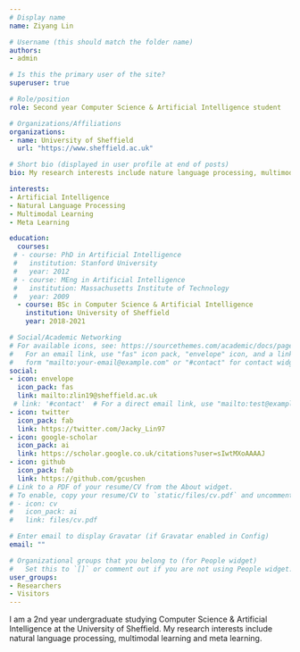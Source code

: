 ```yaml
---
# Display name
name: Ziyang Lin

# Username (this should match the folder name)
authors:
- admin

# Is this the primary user of the site?
superuser: true

# Role/position
role: Second year Computer Science & Artificial Intelligence student

# Organizations/Affiliations
organizations:
- name: University of Sheffield
  url: "https://www.sheffield.ac.uk"

# Short bio (displayed in user profile at end of posts)
bio: My research interests include nature language processing, multimodal learning and meta learning.

interests:
- Artificial Intelligence
- Natural Language Processing
- Multimodal Learning
- Meta Learning

education:
  courses:
 # - course: PhD in Artificial Intelligence
 #   institution: Stanford University
 #   year: 2012
 # - course: MEng in Artificial Intelligence
 #   institution: Massachusetts Institute of Technology
 #   year: 2009
  - course: BSc in Computer Science & Artificial Intelligence
    institution: University of Sheffield
    year: 2018-2021

# Social/Academic Networking
# For available icons, see: https://sourcethemes.com/academic/docs/page-builder/#icons
#   For an email link, use "fas" icon pack, "envelope" icon, and a link in the
#   form "mailto:your-email@example.com" or "#contact" for contact widget.
social:
- icon: envelope
  icon_pack: fas
  link: mailto:zlin19@sheffield.ac.uk
 # link: '#contact'  # For a direct email link, use "mailto:test@example.org".
- icon: twitter
  icon_pack: fab
  link: https://twitter.com/Jacky_Lin97
- icon: google-scholar
  icon_pack: ai
  link: https://scholar.google.co.uk/citations?user=sIwtMXoAAAAJ
- icon: github
  icon_pack: fab
  link: https://github.com/gcushen
# Link to a PDF of your resume/CV from the About widget.
# To enable, copy your resume/CV to `static/files/cv.pdf` and uncomment the lines below.
# - icon: cv
#   icon_pack: ai
#   link: files/cv.pdf

# Enter email to display Gravatar (if Gravatar enabled in Config)
email: ""

# Organizational groups that you belong to (for People widget)
#   Set this to `[]` or comment out if you are not using People widget.
user_groups:
- Researchers
- Visitors
---
```


I am a 2nd year undergraduate studying Computer Science & Artificial Intelligence at the University of Sheffield. My research interests include natural language processing, multimodal learning and meta learning.

